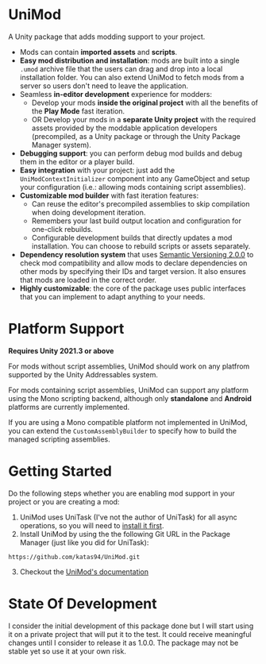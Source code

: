 # UniMod
A Unity package that adds modding support to your project.
* Mods can contain **imported assets** and **scripts**.
* **Easy mod distribution and installation**: mods are built into a single `.umod` archive file that the users can drag and drop into a local installation folder. You can also extend UniMod to fetch mods from a server so users don't need to leave the application.
* Seamless **in-editor development** experience for modders:
  - Develop your mods **inside the original project** with all the benefits of the **Play Mode** fast iteration.
  - OR Develop your mods in a **separate Unity project** with the required assets provided by the moddable application developers (precompiled, as a Unity package or through the Unity Package Manager system).
* **Debugging support**: you can perform debug mod builds and debug them in the editor or a player build.
* **Easy integration** with your project: just add the `UniModContextInitializer` component into any GameObject and setup your configuration (i.e.: allowing mods containing script assemblies).
* **Customizable mod builder** with fast iteration features:
  - Can reuse the editor's precompiled assemblies to skip compilation when doing development iteration.
  - Remembers your last build output location and configuration for one-click rebuilds.
  - Configurable development builds that directly updates a mod installation. You can choose to rebuild scripts or assets separately.
* **Dependency resolution system** that uses [Semantic Versioning 2.0.0](https://semver.org/) to check mod compatibility and allow mods to declare dependencies on other mods by specifying their IDs and target version. It also ensures that mods are loaded in the correct order.
* **Highly customizable**: the core of the package uses public interfaces that you can implement to adapt anything to your needs.

# Platform Support
**Requires Unity 2021.3 or above**

For mods without script assemblies, UniMod should work on any platfrom supported by the Unity Addressables system.

For mods containing script assemblies, UniMod can support any platform using the Mono scripting backend, although only **standalone** and **Android** platforms are currently implemented. 

If you are using a Mono compatible platform not implemented in UniMod, you can extend the `CustomAssemblyBuilder` to specify how to build the managed scripting assemblies.

# Getting Started

Do the following steps whether you are enabling mod support in your project or you are creating a mod:

1. UniMod uses UniTask (I've not the author of UniTask) for all async operations, so you will need to [install it first](https://github.com/Cysharp/UniTask#install-via-git-url).
2. Install UniMod by using the the following Git URL in the Package Manager (just like you did for UniTask):
```
https://github.com/katas94/UniMod.git
```
3. Checkout the [UniMod's documentation](Documentation~/UniMod.md)

# State Of Development
I consider the initial development of this package done but I will start using it on a private project that will put it to the test. It could receive meaningful changes until I consider to release it as 1.0.0. The package may not be stable yet so use it at your own risk.